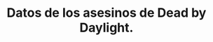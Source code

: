 ---
title: Datos de los asesinos de Dead by Daylight.
permalink: /datos/
layout: page
excerpt: prueba de datos
comments: false
---